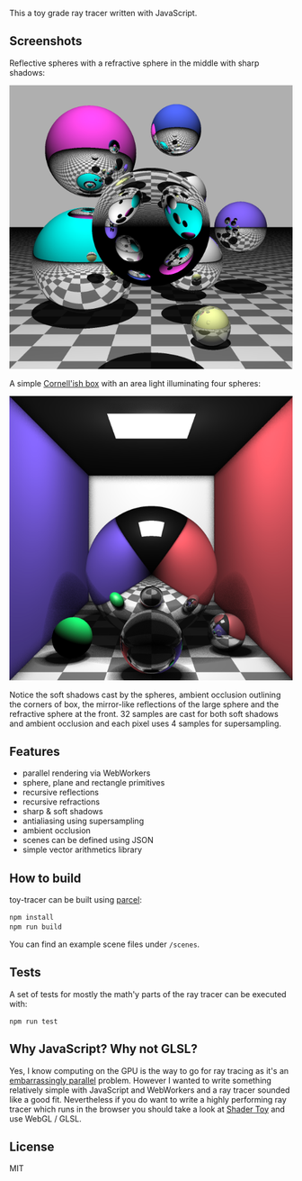 This a toy grade ray tracer written with JavaScript.

## Screenshots

Reflective spheres with a refractive sphere in the middle with sharp shadows:

![toy-tracer](docs/spheres.png)

A simple [Cornell'ish box](https://en.wikipedia.org/wiki/Cornell_box) with an area light illuminating four spheres:

![toy-tracer](docs/cornell.png)

Notice the soft shadows cast by the spheres, ambient occlusion outlining the corners of box, the mirror-like reflections of the large sphere and the refractive sphere at the front. 32 samples are cast for both soft shadows and ambient occlusion and each pixel uses 4 samples for supersampling.

## Features

* parallel rendering via WebWorkers
* sphere, plane and rectangle primitives
* recursive reflections
* recursive refractions
* sharp & soft shadows
* antialiasing using supersampling
* ambient occlusion
* scenes can be defined using JSON
* simple vector arithmetics library

## How to build

toy-tracer can be built using [parcel](https://parceljs.org/):

```bash
npm install
npm run build
```

You can find an example scene files under `/scenes`.

## Tests

A set of tests for mostly the math'y parts of the ray tracer can be executed with:

```
npm run test
```

## Why JavaScript? Why not GLSL?

Yes, I know computing on the GPU is the way to go for ray tracing as it's an [embarrassingly parallel](https://en.wikipedia.org/wiki/Embarrassingly_parallel) problem. However I wanted to write something relatively simple with JavaScript and WebWorkers and a ray tracer sounded like a good fit. Nevertheless if you do want to write a highly performing ray tracer which runs in the browser you should take a look at [Shader Toy](https://www.shadertoy.com/) and use WebGL / GLSL.

## License

MIT
